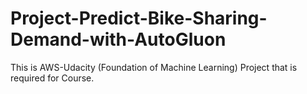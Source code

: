 # Project-Predict-Bike-Sharing-Demand-with-AutoGluon
This is AWS-Udacity (Foundation of Machine Learning) Project that is required for Course. 
